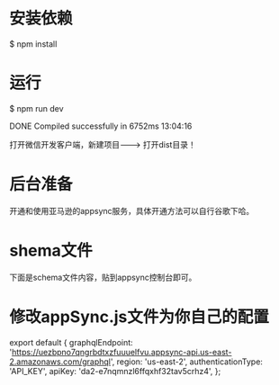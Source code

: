 
# 安装依赖
$ npm install
# 运行
$ npm run dev

 DONE  Compiled successfully in 6752ms                                  13:04:16
 
 打开微信开发客户端，新建项目---> 打开dist目录！

# 后台准备
开通和使用亚马逊的appsync服务，具体开通方法可以自行谷歌下哈。

# shema文件
下面是schema文件内容，贴到appsync控制台即可。

# 修改appSync.js文件为你自己的配置

export default {
  graphqlEndpoint: 'https://uezbpno7qngrbdtxzfuuuelfvu.appsync-api.us-east-2.amazonaws.com/graphql',
  region: 'us-east-2',
  authenticationType: 'API_KEY',
  apiKey: 'da2-e7nqmnzl6ffqxhf32tav5crhz4',
};

